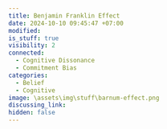 ```yaml
---
title: Benjamin Franklin Effect
date: 2024-10-10 09:45:47 +07:00
modified: 
is_stuff: true
visibility: 2
connected:
  - Cognitive Dissonance
  - Commitment Bias
categories:
  - Belief
  - Cognitive
image: \assets\img\stuff\barnum-effect.png
discussing_link: 
hidden: false
---
```



